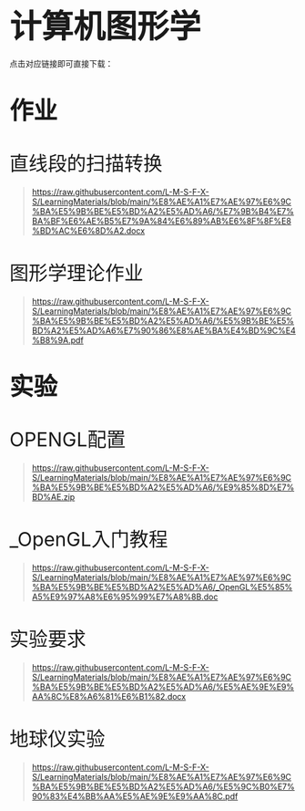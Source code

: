 # <span style="font-size: 2.0em; font-weight: bold;">计算机图形学</span>

点击对应链接即可直接下载：

# <span style="font-size: 1.5em; font-weight: bold;">作业</span>

# <span style="font-size: 1.2em; font-weight: lighter;">直线段的扫描转换</span>

>  https://raw.githubusercontent.com/L-M-S-F-X-S/LearningMaterials/blob/main/%E8%AE%A1%E7%AE%97%E6%9C%BA%E5%9B%BE%E5%BD%A2%E5%AD%A6/%E7%9B%B4%E7%BA%BF%E6%AE%B5%E7%9A%84%E6%89%AB%E6%8F%8F%E8%BD%AC%E6%8D%A2.docx

# <span style="font-size: 1.2em; font-weight: lighter;">图形学理论作业</span>

>  https://raw.githubusercontent.com/L-M-S-F-X-S/LearningMaterials/blob/main/%E8%AE%A1%E7%AE%97%E6%9C%BA%E5%9B%BE%E5%BD%A2%E5%AD%A6/%E5%9B%BE%E5%BD%A2%E5%AD%A6%E7%90%86%E8%AE%BA%E4%BD%9C%E4%B8%9A.pdf

# <span style="font-size: 1.5em; font-weight: bold;">实验</span>

# <span style="font-size: 1.2em; font-weight: lighter;">OPENGL配置</span>

>  https://raw.githubusercontent.com/L-M-S-F-X-S/LearningMaterials/blob/main/%E8%AE%A1%E7%AE%97%E6%9C%BA%E5%9B%BE%E5%BD%A2%E5%AD%A6/%E9%85%8D%E7%BD%AE.zip

# <span style="font-size: 1.2em; font-weight: lighter;">_OpenGL入门教程</span>

>  https://raw.githubusercontent.com/L-M-S-F-X-S/LearningMaterials/blob/main/%E8%AE%A1%E7%AE%97%E6%9C%BA%E5%9B%BE%E5%BD%A2%E5%AD%A6/_OpenGL%E5%85%A5%E9%97%A8%E6%95%99%E7%A8%8B.doc

# <span style="font-size: 1.2em; font-weight: lighter;">实验要求</span>

>  https://raw.githubusercontent.com/L-M-S-F-X-S/LearningMaterials/blob/main/%E8%AE%A1%E7%AE%97%E6%9C%BA%E5%9B%BE%E5%BD%A2%E5%AD%A6/%E5%AE%9E%E9%AA%8C%E8%A6%81%E6%B1%82.docx

# <span style="font-size: 1.2em; font-weight: lighter;">地球仪实验</span>

>  https://raw.githubusercontent.com/L-M-S-F-X-S/LearningMaterials/blob/main/%E8%AE%A1%E7%AE%97%E6%9C%BA%E5%9B%BE%E5%BD%A2%E5%AD%A6/%E5%9C%B0%E7%90%83%E4%BB%AA%E5%AE%9E%E9%AA%8C.pdf
